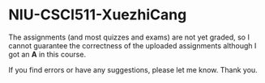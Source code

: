 # NIU-CSCI511-XuezhiCang

The assignments (and most quizzes and exams) are not yet graded, so I cannot guarantee the correctness of the uploaded assignments although I got an **A** in this course.

If you find errors or have any suggestions, please let me know. Thank you.

